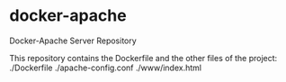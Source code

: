 # docker-apache
Docker-Apache Server Repository

This repository contains the Dockerfile and the other files of the project:
./Dockerfile
./apache-config.conf
./www/index.html
